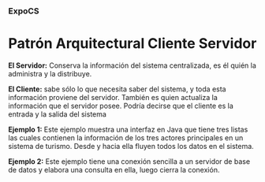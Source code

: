 ### ExpoCS
# Patrón Arquitectural Cliente Servidor

**El Servidor:**
Conserva la información del sistema centralizada, es él quién la administra y la distribuye.

**El Cliente:**
sabe sólo lo que necesita saber del sistema, y toda esta información proviene del servidor. También es quien actualiza la información que el servidor posee. Podría decirse que el cliente es la entrada y la salida del sistema

**Ejemplo 1:**
Este ejemplo muestra una interfaz en Java que tiene tres listas las cuales contienen la información de los tres actores principales en un sistema de turismo. Desde y hacia ella fluyen todos los datos en el sistema. 

**Ejemplo 2:**
Este ejemplo tiene una conexión sencilla a un servidor de base de datos y elabora una consulta en ella, luego cierra la conexión. 
